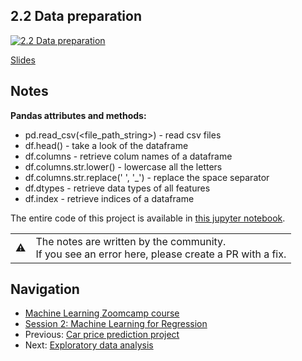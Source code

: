 ## 2.2 Data preparation

[![2.2 Data preparation](https://img.youtube.com/vi/Kd74oR4QWGM/0.jpg)](https://www.youtube.com/watch?v=Kd74oR4QWGM)

[Slides](https://www.slideshare.net/AlexeyGrigorev/ml-zoomcamp-2-slides)


## Notes

**Pandas attributes and methods:** 

* pd.read_csv(<file_path_string>) - read csv files 
* df.head() - take a look of the dataframe 
* df.columns - retrieve colum names of a dataframe 
* df.columns.str.lower() - lowercase all the letters 
* df.columns.str.replace(' ', '_') - replace the space separator 
* df.dtypes - retrieve data types of all features 
* df.index - retrieve indices of a dataframe

The entire code of this project is available in [this jupyter notebook](https://github.com/alexeygrigorev/mlbookcamp-code/blob/master/chapter-02-car-price/02-carprice.ipynb).

<table>
   <tr>
      <td>⚠️</td>
      <td>
         The notes are written by the community. <br>
         If you see an error here, please create a PR with a fix.
      </td>
   </tr>
</table>

## Navigation

* [Machine Learning Zoomcamp course](../README.md)
* [Session 2: Machine Learning for Regression](./readme.md)
* Previous: [Car price prediction project](01-car-price-intro.md)
* Next: [Exploratory data analysis](03-eda.md)